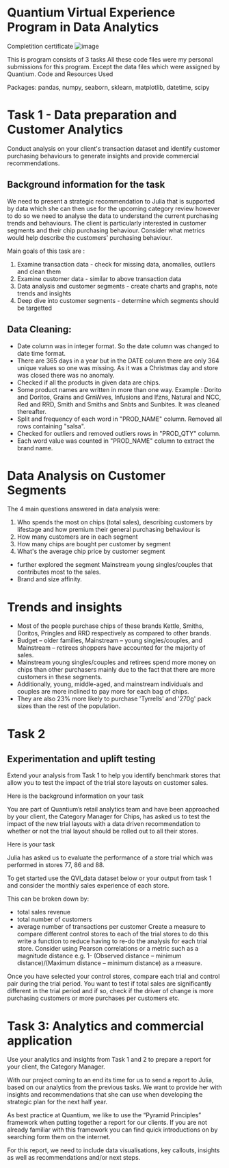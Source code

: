 # Quantium Virtual Experience Program in Data Analytics

Completition certificate
![image](https://github.com/user-attachments/assets/7b7a0ccc-1eb0-471b-b1d2-4c7dff65f439)


This is program consists of 3 tasks
All these code files were my personal submissions for this program. Except the data files which were assigned by Quantium.
Code and Resources Used

Packages: pandas, numpy, seaborn, sklearn, matplotlib, datetime, scipy

# Task 1 - Data preparation and Customer Analytics
Conduct analysis on your client's transaction dataset and identify customer purchasing behaviours to generate insights and provide commercial recommendations.

## Background information for the task
We need to present a strategic recommendation to Julia that is supported by data which she can then use for the upcoming category review however to do so we need to analyse the data to understand the current purchasing trends and behaviours. The client is particularly interested in customer segments and their chip purchasing behaviour. Consider what metrics would help describe the customers’ purchasing behaviour.

Main goals of this task are :
1. Examine transaction data - check for missing data, anomalies, outliers and clean them
2. Examine customer data - similar to above transaction data
3. Data analysis and customer segments - create charts and graphs, note trends and insights
4. Deep dive into customer segments - determine which segments should be targetted

## Data Cleaning:
+ Date column was in integer format. So the date column was changed to date time format.
+ There are 365 days in a year but in the DATE column there are only 364 unique values so one was missing. As it was a Christmas day and store was closed there was no anomaly.
+ Checked if all the products in given data are chips.
+ Some product names are written in more than one way. Example : Dorito and Doritos, Grains and GrnWves, Infusions and Ifzns, Natural and NCC, Red and RRD, Smith and Smiths and Snbts and Sunbites. It was cleaned 
 thereafter.
+ Split and frequency of each word in "PROD_NAME" column. Removed all rows containing "salsa". 
+ Checked for outliers and removed outliers rows in "PROD_QTY" column.
+ Each word value was counted in "PROD_NAME" column to extract the brand name.

# Data Analysis on Customer Segments
The 4 main questions answered in data analysis were:
1. Who spends the most on chips (total sales), describing customers by lifestage and how premium their general purchasing behaviour is
2. How many customers are in each segment
3. How many chips are bought per customer by segment
4. What's the average chip price by customer segment

+ further explored the segment Mainstream young singles/couples that contributes most to the sales.
+ Brand and size affinity.

# Trends and insights

+ Most of the people purchase chips of these brands Kettle, Smiths, Doritos, Pringles and RRD respectively as compared to other brands.
+ Budget – older families, Mainstream – young singles/couples, and Mainstream – retirees shoppers have accounted for the majority of sales.
+ Mainstream young singles/couples and retirees spend more money on chips than other purchasers mainly due to the fact that there are more customers in these segments.
+ Additionally, young, middle-aged, and mainstream individuals and couples are more inclined to pay more for each bag of chips.
+ They are also 23% more likely to purchase 'Tyrrells' and '270g' pack sizes than the rest of the population.

# Task 2
## Experimentation and uplift testing
Extend your analysis from Task 1 to help you identify benchmark stores that allow you to test the impact of the trial store layouts on customer sales.

Here is the background information on your task

You are part of Quantium’s retail analytics team and have been approached by your client, the Category Manager for Chips, has asked us to test the impact of the new trial layouts with a data driven recommendation to whether or not the trial layout should be rolled out to all their stores.

Here is your task

Julia has asked us to evaluate the performance of a store trial which was performed in stores 77, 86 and 88.

To get started use the QVI_data dataset below or your output from task 1 and consider the monthly sales experience of each store.

This can be broken down by:

+ total sales revenue
+ total number of customers
+ average number of transactions per customer
Create a measure to compare different control stores to each of the trial stores to do this write a function to reduce having to re-do the analysis for each trial store. Consider using Pearson correlations or a metric such as a magnitude distance e.g. 1- (Observed distance – minimum distance)/(Maximum distance – minimum distance) as a measure.

Once you have selected your control stores, compare each trial and control pair during the trial period. You want to test if total sales are significantly different in the trial period and if so, check if the driver of change is more purchasing customers or more purchases per customers etc.


# Task 3: Analytics and commercial application
Use your analytics and insights from Task 1 and 2 to prepare a report for your client, the Category Manager.

With our project coming to an end its time for us to send a report to Julia, based on our analytics from the previous tasks. We want to provide her with insights and recommendations that she can use when developing the strategic plan for the next half year.

As best practice at Quantium, we like to use the “Pyramid Principles” framework when putting together a report for our clients. If you are not already familiar with this framework you can find quick introductions on by searching form them on the internet.

For this report, we need to include data visualisations, key callouts, insights as well as recommendations and/or next steps.
